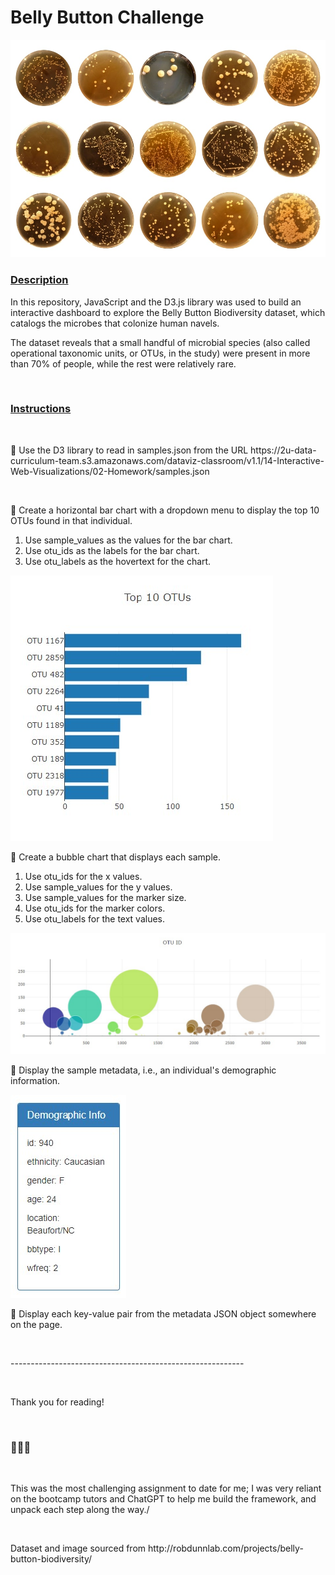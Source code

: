<h1>Belly Button Challenge</h1>
<img
        src="images/bbsamples.jpg"
        alt="Images of belly button swab samples"
        width="650"
      />
</br>
<h3><u>Description</u></h3>
<p>
In this repository, JavaScript and the D3.js library was used to build an interactive dashboard to explore the Belly Button Biodiversity dataset, which catalogs the microbes that colonize human navels.

The dataset reveals that a small handful of microbial species (also called operational taxonomic units, or OTUs, in the study) were present in more than 70% of people, while the rest were relatively rare.
</p>
</br>
<h3><u>Instructions</u></h3>
</br>
<p>🦠 Use the D3 library to read in samples.json from the URL https://2u-data-curriculum-team.s3.amazonaws.com/dataviz-classroom/v1.1/14-Interactive-Web-Visualizations/02-Homework/samples.json</p> 
</br>
<p>🦠 Create a horizontal bar chart with a dropdown menu to display the top 10 OTUs found in that individual.</p>
<ol><li>Use sample_values as the values for the bar chart.</li>
<li>Use otu_ids as the labels for the bar chart.</li>
<li>Use otu_labels as the hovertext for the chart.</li>
</ol>
<img
        src="images/bar_chart.jpg"
        alt="Top 10 OTUs Bar Chart"
      />
</br>
<p>🦠 Create a bubble chart that displays each sample.</p>
<ol><li>Use otu_ids for the x values.</li>
<li>Use sample_values for the y values.</li>
<li>Use sample_values for the marker size.</li>
<li>Use otu_ids for the marker colors.</li>
<li>Use otu_labels for the text values.</li>
</ol>
<img
        src="images/bubble_chart.jpg"
        alt="OTU ID Bubble Chart"
        width="750"
      /> 
</br>
<p>🦠 Display the sample metadata, i.e., an individual's demographic information.</p> 
<img
        src="images/panel.jpg"
        alt="Panel of study participant's demographics"
      /> 
</br>
<p>🦠 Display each key-value pair from the metadata JSON object somewhere on the page.</p> 
</br>
<p>----------------------------------------------------------</p> 
</br>
<p>Thank you for reading!</p> 
</br>
<h3>🔬🔬🔬</h3>
</br>
<p>This was the most challenging assignment to date for me; I was very reliant on the bootcamp tutors and ChatGPT to help me build the framework, and unpack each step along the way./</p>
</br>
<p>Dataset and image sourced from http://robdunnlab.com/projects/belly-button-biodiversity/</p>
</br>
